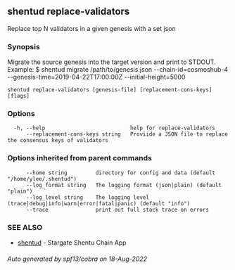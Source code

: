 ## shentud replace-validators

Replace top N validators in a given genesis with a set json

### Synopsis

Migrate the source genesis into the target version and print to STDOUT.
Example:
$ shentud migrate /path/to/genesis.json --chain-id=cosmoshub-4 --genesis-time=2019-04-22T17:00:00Z --initial-height=5000


```
shentud replace-validators [genesis-file] [replacement-cons-keys] [flags]
```

### Options

```
  -h, --help                           help for replace-validators
      --replacement-cons-keys string   Proviide a JSON file to replace the consensus keys of validators
```

### Options inherited from parent commands

```
      --home string         directory for config and data (default "/home/ylee/.shentud")
      --log_format string   The logging format (json|plain) (default "plain")
      --log_level string    The logging level (trace|debug|info|warn|error|fatal|panic) (default "info")
      --trace               print out full stack trace on errors
```

### SEE ALSO

* [shentud](shentud.md)	 - Stargate Shentu Chain App

###### Auto generated by spf13/cobra on 18-Aug-2022
